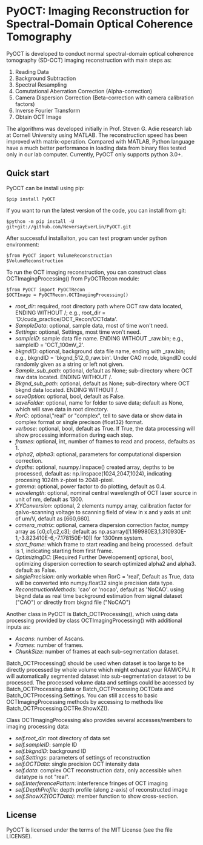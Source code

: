 # PyOCT: Imaging Reconstruction for Spectral-Domain Optical Coherence Tomography
PyOCT is developed to conduct normal spectral-domain optical coherence tomography (SD-OCT) imaging reconstruction with main steps as:
1. Reading Data
2. Background Subtraction 
3. Spectral Resampling 
3. Comutational Aberration Correction (Alpha-correction)
4. Camera Dispersion Correction (Beta-correction with camera calibration factors) 
5. Inverse Fourier Transform 
6. Obtain OCT Image

The algorithms was developed initially in Prof. Steven G. Adie research lab at Cornell University using MATLAB. The reconstruction speed has been improved with matrix-operation. Compared with MATLAB, Python language have a much better performance in loading data from binary files tested only in our lab computer. Currently, PyOCT only supports python 3.0+. 

## Quick start
PyOCT can be install using pip:

    $pip install PyOCT


If you want to run the latest version of the code, you can install from git:

    $python -m pip install -U git+git://github.com/NeversayEverLin/PyOCT.git


After successful installaiton, you can test program under python environment:

    $from PyOCT import VolumeReconstruction
    $VolumeReconstruction

To run the OCT imaging reconstruction, you can construct class OCTImagingProcessing() from PyOCTRecon module:

    $from PyOCT import PyOCTRecon 
    $OCTImage = PyOCTRecon.OCTImagingProcessing()  

* *root_dir*: required, root directory path where OCT raw data located, ENDING WITHOUT /; e.g.,  root_dir = 'D:/cuda_practice/OCT_Recon/OCTdata'.
* *SampleData*: optional, sample data, most of time won't need.  
* *Settings*: optional, Settings, most time won't need. 
* *sampleID*: sample data file name. ENDING WITHOUT _raw.bin; e.g., sampleID = 'OCT_100mV_2'. 
* *bkgndID*: optional, background data file name, ending with _raw.bin; e.g., bkgndID = 'bkgnd_512_0_raw.bin'. Under CAO mode, bkgndID    could randomly given as a string or left not given. 
*  *Sample_sub_path*: optional, default as None; sub-directory where OCT raw data located. ENDING WITHOUT /. 
*  *Bkgnd_sub_path*: optional, default as None; sub-directory where OCT bkgnd data located. ENDING WITHOUT /.
*  *saveOption*: optional, bool, default as False. 
*  *saveFolder*: optional, name for folder to save data; default as None, which will save data in root directory.
*  *RorC*: optional,"real" or "complex", tell to save data or show data in complex format or single precison (float32) format. 
*  *verbose*: optional, bool, default as True. If True, the data processing will show processing information during each step. 
*  *frames*: optional, int, number of frames to read and process, defaults as 1.
*  *alpha2*, *alpha3*: optional, parameters for computational dispersion correction. 
*  *depths*: optional, nuumpy.linspace() created array, depths to be processed, default as: np.linspace(1024,2047,1024), indicating procesing 1024th z-pixel to 2048-pixel.
*  *gamma*: optional, power factor to do plotting, default as 0.4.
*  *wavelength*: optional, nominal central wavelength of OCT laser source in unit of nm, default as 1300. 
*  *XYConversion*: optional, 2 elements numpy array, calibration factor for galvo-scanning voltage to scanning field of view in x and y axis at unit of um/V, default as [660,660].
*  *camera_matrix*: optional, camera dispersion correction factor, numpy array as [c0,c1,c2,c3]; default as np.asarray([1.169980E3,1.310930E-1,-3.823410E-6,-7.178150E-10]) for 1300nm system.
*  *start_frame*: which frame to start reading and being processed. default is 1, indicating starting from first frame. 
*  *OptimizingDC*: [Required Further Developement] optional, bool, optimizing dispersion correction to search optimized alpha2 and alpha3. default as False. 
* *singlePrecision*: only workable when RorC = 'real', Default as True, data will be converted into numpy.float32 single precision data type. 
* *ReconstructionMethods*: 'cao' or 'nocao', default as 'NoCAO'. using bkgnd data as real time background estimation from signal dataset ("CAO") or directly from bkgnd file ("NoCAO")

Another class in PyOCT is Batch_OCTProcessing(), which using data processing provided by class OCTImagingProcessing() with additional inputs as:
* *Ascans*: number of Ascans.
* *Frames*: number of frames.
* *ChunkSize*: number of frames at each sub-segmentation dataset. 

Batch_OCTProcessing() should be used when dataset is too large to be directly processed by whole volume which might exhaust your RAM/CPU. It will automatically segmented dataset into sub-segmentation dataset to be processed. The processed volume data and settings could be accessed by Batch_OCTProcessing.data or Batch_OCTProcessing.OCTData and Batch_OCTProcessing.Settings. You can still access to basic OCTImagingProcessing methods by accessing to methods like Batch_OCTProcessing.OCTRe.ShowXZ(). 

Class OCTImagingProcessing also provides several accesses/members to imaging processing data:

* *self.root_dir*: root directory of data set
* *self.sampleID*: sample ID
* *self.bkgndID*: background ID
* *self.Settings*: parameters of settings of reconstruction 
* *self.OCTData*: single precision OCT intensity data 
* *self.data*: complex OCT reconstruction data, only accessible when datatype is not "real".
* *self.InterferencePattern*: interference fringes of OCT imaging
* *self.DepthProfile*: depth profile (along z-axis) of reconstructed image
* *self.ShowXZ(OCTData)*: member function to show cross-section. 

## License
PyOCT is licensed under the terms of the MIT License (see the file LICENSE).